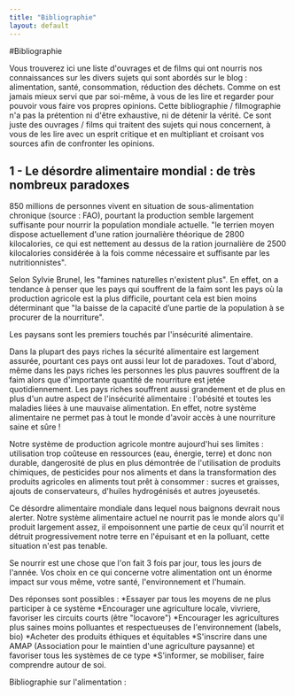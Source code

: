 ```yaml
---
title: "Bibliographie"
layout: default
---
```


#Bibliographie

Vous trouverez ici une liste d'ouvrages et de films qui ont nourris nos connaissances sur les divers sujets qui sont abordés sur le blog : alimentation, santé, consommation, réduction des déchets. Comme on est jamais mieux servi que par soi-même, à vous de les lire et regarder pour pouvoir vous faire vos propres opinions.
Cette bibliographie / filmographie n'a pas la prétention ni d'être exhaustive, ni de détenir la vérité. Ce sont juste des ouvrages / films qui traitent des sujets qui nous concernent, à vous de les lire avec un esprit critique et en multipliant et croisant vos sources afin de confronter les opinions.

## 1 - Le désordre alimentaire mondial : de très nombreux paradoxes

850 millions de personnes vivent en situation de sous-alimentation chronique (source : FAO), pourtant la production semble largement suffisante pour nourrir la population mondiale actuelle. "le terrien moyen dispose actuellement d'une ration journalière théorique de 2800 kilocalories, ce qui est nettement au dessus de la ration journalière de 2500 kilocalories considérée à la fois comme nécessaire et suffisante par les nutritionnistes".

Selon Sylvie Brunel, les "famines naturelles n'existent plus". En effet, on a tendance à penser que les pays qui souffrent de la faim sont les pays où la production agricole est la plus difficile, pourtant cela est bien moins déterminant que "la baisse de la capacité d’une partie de la population à se procurer de la nourriture".

Les paysans sont les premiers touchés par l'insécurité alimentaire.

Dans la plupart des pays riches la sécurité alimentaire est largement assurée, pourtant ces pays ont aussi leur lot de paradoxes. Tout d'abord, même dans les pays riches les personnes les plus pauvres souffrent de la faim alors que d'importante quantité de nourriture est jetée quotidiennement. Les pays riches souffrent aussi grandement et de plus en plus d'un autre aspect de l'insécurité alimentaire : l'obésité et toutes les maladies liées à une mauvaise alimentation. En effet, notre système alimentaire ne permet pas à tout le monde d'avoir accès à une nourriture saine et sûre !

Notre système de production agricole montre aujourd'hui ses limites : utilisation trop coûteuse en ressources (eau, énergie, terre) et donc non durable, dangerosité de plus en plus démontrée de l'utilisation de produits chimiques, de pesticides pour nos aliments et dans la transformation des produits agricoles en aliments tout prêt à consommer : sucres et graisses, ajouts de conservateurs, d'huiles hydrogénisés et autres joyeusetés.

Ce désordre alimentaire mondiale dans lequel nous baignons devrait nous alerter. Notre système alimentaire actuel ne nourrit pas le monde alors qu'il produit largement assez, il empoisonnent une partie de ceux qu'il nourrit et détruit progressivement notre terre en l'épuisant et en la polluant, cette situation n'est pas tenable.

Se nourrir est une chose que l'on fait 3 fois par jour, tous les jours de l'année. Vos choix en ce qui concerne votre alimentation ont un énorme impact sur vous même, votre santé, l'environnement et l'humain.

Des réponses sont possibles :
                    *Essayer par tous les moyens de ne plus participer à ce système
                    *Encourager une agriculture locale, vivriere, favoriser les circuits courts (être "locavore")
                    *Encourager les agricultures plus saines moins polluantes et respectueuses de l'environnement (labels, bio)
                    *Acheter des produits éthiques et équitables
                    *S'inscrire dans une AMAP (Association pour le maintien d'une agriculture paysanne) et favoriser tous les systèmes de ce type
                    *S'informer, se mobiliser, faire comprendre autour de soi.

Bibliographie sur l'alimentation :
